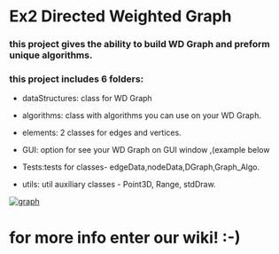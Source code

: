 # Ex2 Directed Weighted Graph

### this project gives the ability to build WD Graph and preform unique algorithms.
### this project includes 6 folders:

* dataStructures: class for WD Graph

* algorithms: class with algorithms you can use on your WD Graph.

* elements: 2 classes for edges and vertices.

* GUI: option for see your WD Graph on GUI window ,(example below

* Tests:tests for classes- edgeData,nodeData,DGraph,Graph_Algo.

* utils: util auxiliary classes - Point3D, Range, stdDraw.

<a href="http://www.siz.co.il/"><img src="http://up419.siz.co.il/up3/zymuzznmwjyn.png" border="0" alt="graph" /></a>

# for more info enter our wiki! :-)
